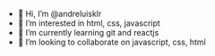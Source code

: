 - 👋 Hi, I’m @andreluisklr
- 👀 I’m interested in html, css, javascript
- 🌱 I’m currently learning git and reactjs
- 💞️ I’m looking to collaborate on javascript, css, html

<!---
andreluisklr/andreluisklr is a ✨ special ✨ repository because its `README.md` (this file) appears on your GitHub profile.
You can click the Preview link to take a look at your changes.
--->
